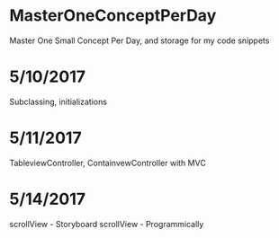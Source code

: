 # MasterOneConceptPerDay



Master One Small Concept Per Day, and storage for my code snippets


# 5/10/2017

Subclassing, initializations

# 5/11/2017

TableviewController, ContainvewController with MVC 

# 5/14/2017

 scrollView - Storyboard
 scrollView - Programmically


 






